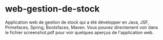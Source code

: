 # web-gestion-de-stock
Application web de gestion de stock qui a été développer en Java, JSF, Primefaces, Spring, Bootsfaces, Maven. Vous pouvez directement voir dans le fichier screenshot.pdf pour voir quelques aperçus de l'application web.

